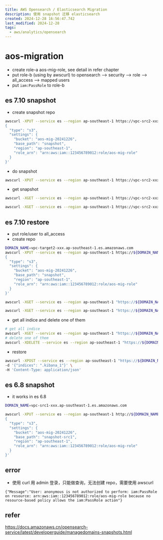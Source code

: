 ```yaml
---
title: AWS Opensearch / Elasticsearch Migration
description: 使用 snapshot 迁移 elasticsearch
created: 2024-12-28 16:56:47.742
last_modified: 2024-12-28
tags:
  - aws/analytics/opensearch
---
```


# aos-migration
- create role-a aos-mig-role, see detail in refer chapter
- put role-b (using by awscurl) to opensearch --> security --> role --> all_access --> mapped users
- put `iam:PassRole` to role-b

## es 7.10 snapshot
- create snapshot repo
```sh
awscurl -XPUT --service es --region ap-southeast-1 https://vpc-src2-xxx.ap-southeast-1.es.amazonaws.com/_snapshot/snapshot-repo-1 -H 'Content-Type: application/json' -d ' 
{
  "type": "s3",
  "settings": {
    "bucket": "aos-mig-20241226",
    "base_path": "snapshot",
    "region": "ap-southeast-1",
    "role_arn": "arn:aws:iam::123456789012:role/aos-mig-role"
  }
}'
```
- do snapshot
```sh
awscurl -XPUT --service es --region ap-southeast-1 https://vpc-src2-xxx.ap-southeast-1.es.amazonaws.com/_snapshot/snapshot-repo-1/snapshot-1

```
- get snapshot
```sh
awscurl -XGET --service es --region ap-southeast-1 https://vpc-src2-xxx.ap-southeast-1.es.amazonaws.com/_snapshot/_status

awscurl -XGET --service es --region ap-southeast-1 https://vpc-src2-xxx.ap-southeast-1.es.amazonaws.com/_snapshot/snapshot-repo-1/_all?pretty

```

## es 7.10 restore
- put role/user to all_access
- create repo
```sh
DOMAIN_NAME=vpc-target2-xxx.ap-southeast-1.es.amazonaws.com
awscurl -XPUT --service es --region ap-southeast-1 https://${DOMAIN_NAME}/_snapshot/snapshot-repo-1 -H 'Content-Type: application/json' -d ' 
{
  "type": "s3",
  "settings": {
    "bucket": "aos-mig-20241226",
    "base_path": "snapshot",
    "region": "ap-southeast-1",
    "role_arn": "arn:aws:iam::123456789012:role/aos-mig-role"
  }
}'

awscurl -XGET --service es --region ap-southeast-1 "https://${DOMAIN_NAME}/_snapshot/snapshot-repo-1/_all?pretty"

awscurl -XGET --service es --region ap-southeast-1 "https://${DOMAIN_NAME}/_snapshot?pretty"

```
- get all indice and delete one of them
```sh
# get all indice
awscurl -XGET --service es --region ap-southeast-1 "https://${DOMAIN_NAME}/_all"
# delete one of them 
awscurl -XDELETE --service es --region ap-southeast-1 "https://${DOMAIN_NAME}/.kibana_1"

```
- restore
```sh
awscurl -XPOST --service es --region ap-southeast-1 "https://${DOMAIN_NAME}/_snapshot/snapshot-repo-1/snapshot-1/_restore" \
-d '{"indices": ".kibana_1"}' \
-H 'Content-Type: application/json'

```

## es 6.8 snapshot
- it works in es 6.8
```sh
DOMAIN_NAME=vpc-src1-xxx.ap-southeast-1.es.amazonaws.com

awscurl -XPUT --service es --region ap-southeast-1 http://${DOMAIN_NAME}/_snapshot/snapshot-repo-1 -H 'Content-Type: application/json' -d ' 
{
  "type": "s3",
  "settings": {
    "bucket": "aos-mig-20241226",
    "base_path": "snapshot-src1",
    "region": "ap-southeast-1",
    "role_arn": "arn:aws:iam::123456789012:role/aos-mig-role"
  }
}'

```

## error
- 使用 curl 用 admin 登录，只能做查询，无法创建 repo，需要使用 awscurl
```
{"Message":"User: anonymous is not authorized to perform: iam:PassRole on resource: arn:aws:iam::123456789012:role/aos-mig-role because no resource-based policy allows the iam:PassRole action"}

```

## refer
https://docs.amazonaws.cn/opensearch-service/latest/developerguide/managedomains-snapshots.html


